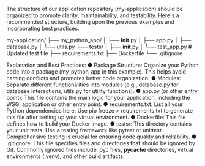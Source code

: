 The structure of our application repository (my-application) should be organized to
promote clarity, maintainability, and testability. Here's a recommended structure,
building upon the previous examples and incorporating best practices:

my-application/
├── my_python_app/
│ ├── __init__.py
│ ├── app.py
│ ├── database.py
│ └── utils.py
├── tests/
│ ├── __init__.py
│ └── test_app.py # Updated test file
├── requirements.txt
├── Dockerfile
└── .gitignore

Explanation and Best Practices:
● Package Structure: Organize your Python code into a package
(my_python_app in this example). This helps avoid naming conflicts and
promotes better code organization.
● Modules: Separate different functionalities into modules (e.g., database.py for
database interactions, utils.py for utility functions).
● app.py (or other entry point): This file contains the main logic for your
application, including the WSGI application or other entry point.
● requirements.txt: List all your Python dependencies here. Use pip
freeze > requirements.txt to generate this file after setting up your virtual
environment.
● Dockerfile: This file defines how to build your Docker image.
● tests/: This directory contains your unit tests. Use a testing framework like
pytest or unittest. Comprehensive testing is crucial for ensuring code quality
and reliability.
● .gitignore: This file specifies files and directories that should be ignored by
Git. Commonly ignored files include .pyc files, __pycache__ directories, virtual
environments (.venv), and other build artifacts.